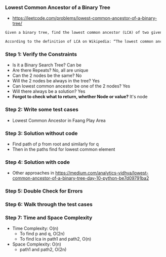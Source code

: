 ### Lowest Common Ancestor of a Binary Tree

* https://leetcode.com/problems/lowest-common-ancestor-of-a-binary-tree/
```txt
Given a binary tree, find the lowest common ancestor (LCA) of two given nodes in the tree.

According to the definition of LCA on Wikipedia: “The lowest common ancestor is defined between two nodes p and q as the lowest node in T that has both p and q as descendants (where we allow a node to be a descendant of itself).”
```

### Step 1: Verify the Constraints

* Is it a Binary Search Tree? Can be
* Are there Repeats? No, all are unique
* Can the 2 nodes be the same? No
* Will the 2 nodes be always in the tree? Yes
* Can lowest common ancestor be one of the 2 nodes? Yes
* Will there always be a solution? Yes
* **Forgot to check what to return, whether Node or value?** It's node

### Step 2: Write some test cases

* Lowest Common Ancestor in Faang Play Area

### Step 3: Solution without code

* Find path of p from root and similarly for q
* Then in the paths find for lowest common element

### Step 4: Solution with code
* Other approaches in https://medium.com/analytics-vidhya/lowest-common-ancestor-of-a-binary-tree-day-10-python-be7d09791ba2

### Step 5: Double Check for Errors

### Step 6: Walk through the test cases

### Step 7: Time and Space Complexity

* Time Complexity: O(n)
  * To find p and q, O(2n)
  * To find lca in path1 and path2, O(n)
* Space Complexity: O(n)
  * path1 and path2, O(2n)